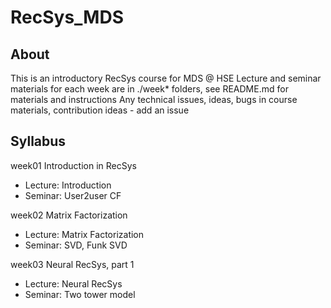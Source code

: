 # RecSys_MDS

## About
This is an introductory RecSys course for MDS @ HSE
Lecture and seminar materials for each week are in ./week* folders, see README.md for materials and instructions
Any technical issues, ideas, bugs in course materials, contribution ideas - add an issue

## Syllabus

week01 Introduction in RecSys
- Lecture: Introduction
- Seminar: User2user CF

week02 Matrix Factorization
- Lecture: Matrix Factorization
- Seminar: SVD, Funk SVD

week03 Neural RecSys, part 1
- Lecture: Neural RecSys
- Seminar: Two tower model

